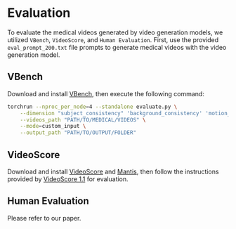 # Evaluation

To evaluate the medical videos generated by video generation models, we utilized `VBench`, `VideoScore`, and `Human Evaluation`. First, use the provided `eval_prompt_200.txt` file prompts to generate medical videos with the video generation model.

## VBench

Download and install [VBench](https://github.com/Vchitect/VBench), then execute the following command:

```bash
torchrun --nproc_per_node=4 --standalone evaluate.py \
    --dimension "subject_consistency" 'background_consistency' 'motion_smoothness' 'imaging_quality' \
    --videos_path "PATH/TO/MEDICAL/VIDEOS" \
    --mode=custom_input \
    --output_path "PATH/TO/OUTPUT/FOLDER"
```

## VideoScore

Download and install [VideoScore](https://github.com/TIGER-AI-Lab/VideoScore) and [Mantis](https://github.com/TIGER-AI-Lab/Mantis), then follow the instructions provided by [VideoScore 1.1](https://huggingface.co/TIGER-Lab/VideoScore-v1.1) for evaluation.

## Human Evaluation

Please refer to our paper.